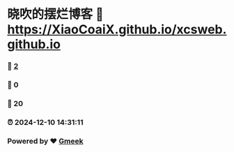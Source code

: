 # 晓吹的摆烂博客 :link: https://XiaoCoaiX.github.io/xcsweb.github.io 
### :page_facing_up: [2](https://XiaoCoaiX.github.io/xcsweb.github.io/tag.html) 
### :speech_balloon: 0 
### :hibiscus: 20 
### :alarm_clock: 2024-12-10 14:31:11 
### Powered by :heart: [Gmeek](https://github.com/Meekdai/Gmeek)
